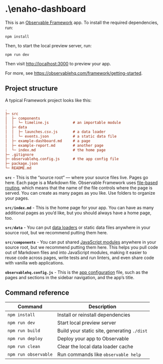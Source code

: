 # .\enaho-dashboard

This is an [Observable Framework](https://observablehq.com/framework/) app. To install the required dependencies, run:

```
npm install
```

Then, to start the local preview server, run:

```
npm run dev
```

Then visit <http://localhost:3000> to preview your app.

For more, see <https://observablehq.com/framework/getting-started>.

## Project structure

A typical Framework project looks like this:

```ini
.
├─ src
│  ├─ components
│  │  └─ timeline.js           # an importable module
│  ├─ data
│  │  ├─ launches.csv.js       # a data loader
│  │  └─ events.json           # a static data file
│  ├─ example-dashboard.md     # a page
│  ├─ example-report.md        # another page
│  └─ index.md                 # the home page
├─ .gitignore
├─ observablehq.config.js      # the app config file
├─ package.json
└─ README.md
```

**`src`** - This is the “source root” — where your source files live. Pages go here. Each page is a Markdown file. Observable Framework uses [file-based routing](https://observablehq.com/framework/project-structure#routing), which means that the name of the file controls where the page is served. You can create as many pages as you like. Use folders to organize your pages.

**`src/index.md`** - This is the home page for your app. You can have as many additional pages as you’d like, but you should always have a home page, too.

**`src/data`** - You can put [data loaders](https://observablehq.com/framework/data-loaders) or static data files anywhere in your source root, but we recommend putting them here.

**`src/components`** - You can put shared [JavaScript modules](https://observablehq.com/framework/imports) anywhere in your source root, but we recommend putting them here. This helps you pull code out of Markdown files and into JavaScript modules, making it easier to reuse code across pages, write tests and run linters, and even share code with vanilla web applications.

**`observablehq.config.js`** - This is the [app configuration](https://observablehq.com/framework/config) file, such as the pages and sections in the sidebar navigation, and the app’s title.

## Command reference

| Command           | Description                                              |
| ----------------- | -------------------------------------------------------- |
| `npm install`            | Install or reinstall dependencies                        |
| `npm run dev`        | Start local preview server                               |
| `npm run build`      | Build your static site, generating `./dist`              |
| `npm run deploy`     | Deploy your app to Observable                            |
| `npm run clean`      | Clear the local data loader cache                        |
| `npm run observable` | Run commands like `observable help`                      |

